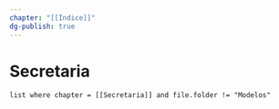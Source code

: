 ```yaml
---
chapter: "[[Índice]]"
dg-publish: true
---
```

# Secretaria
```dataview
list where chapter = [[Secretaria]] and file.folder != "Modelos"
```

